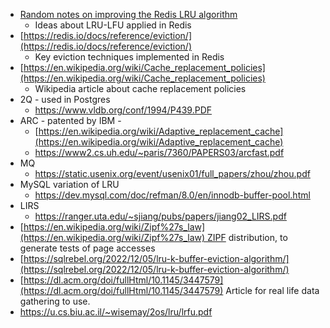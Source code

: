 
- [Random notes on improving the Redis LRU algorithm](http://antirez.com/news/109)
    - Ideas about LRU-LFU applied in Redis
- [https://redis.io/docs/reference/eviction/](https://redis.io/docs/reference/eviction/)
    - Key eviction techniques implemented in Redis
- [https://en.wikipedia.org/wiki/Cache_replacement_policies](https://en.wikipedia.org/wiki/Cache_replacement_policies)
    - Wikipedia article about cache replacement policies
- 2Q - used in Postgres
	- https://www.vldb.org/conf/1994/P439.PDF
- ARC - patented by IBM -
	- [https://en.wikipedia.org/wiki/Adaptive_replacement_cache](https://en.wikipedia.org/wiki/Adaptive_replacement_cache)
	- https://www2.cs.uh.edu/~paris/7360/PAPERS03/arcfast.pdf
- MQ
	- https://static.usenix.org/event/usenix01/full_papers/zhou/zhou.pdf
- MySQL variation of LRU
	- https://dev.mysql.com/doc/refman/8.0/en/innodb-buffer-pool.html
- LIRS
	- https://ranger.uta.edu/~sjiang/pubs/papers/jiang02_LIRS.pdf
- [https://en.wikipedia.org/wiki/Zipf%27s_law](https://en.wikipedia.org/wiki/Zipf%27s_law) ZIPF distribution, to generate tests of page accesses
- [https://sqlrebel.org/2022/12/05/lru-k-buffer-eviction-algorithm/](https://sqlrebel.org/2022/12/05/lru-k-buffer-eviction-algorithm/)
- [https://dl.acm.org/doi/fullHtml/10.1145/3447579](https://dl.acm.org/doi/fullHtml/10.1145/3447579) Article for real life data gathering to use.
- https://u.cs.biu.ac.il/~wisemay/2os/lru/lrfu.pdf
